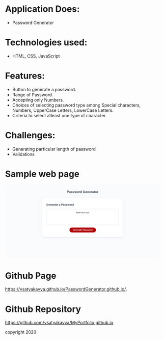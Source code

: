 
# Application Does:
* Password Generator

# Technologies used:
* HTML, CSS, JavaScript

# Features:
* Button to generate a password.
* Range of Password.
* Accepting only Numbers.
* Choices of selecting password type among Special characters, Numbers, UpperCase Letters, LowerCase Letters.
* Criteria to select atleast one type of character.


# Challenges:
* Generating particular length of password
* Validations

# Sample web page
![picture](passwordGenerator.png)

# Github Page 
 https://vsatyakavya.github.io/PasswordGenerator.github.io/.


# Github Repository

https://github.com/vsatyakavya/MyPortfolio.github.io

copyright 2020
